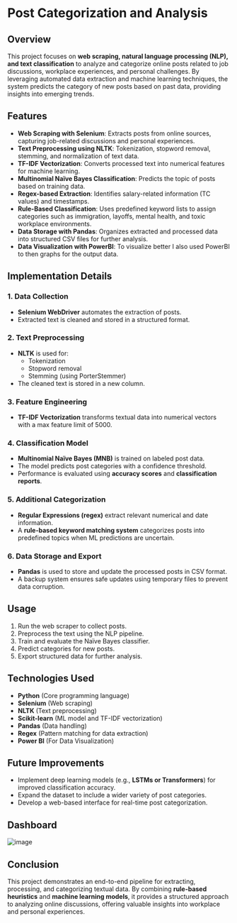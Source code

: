 # Post Categorization and Analysis

## Overview
This project focuses on **web scraping, natural language processing (NLP), and text classification** to analyze and categorize online posts related to job discussions, workplace experiences, and personal challenges. By leveraging automated data extraction and machine learning techniques, the system predicts the category of new posts based on past data, providing insights into emerging trends.

## Features
- **Web Scraping with Selenium**: Extracts posts from online sources, capturing job-related discussions and personal experiences.
- **Text Preprocessing using NLTK**: Tokenization, stopword removal, stemming, and normalization of text data.
- **TF-IDF Vectorization**: Converts processed text into numerical features for machine learning.
- **Multinomial Naïve Bayes Classification**: Predicts the topic of posts based on training data.
- **Regex-based Extraction**: Identifies salary-related information (TC values) and timestamps.
- **Rule-Based Classification**: Uses predefined keyword lists to assign categories such as immigration, layoffs, mental health, and toxic workplace environments.
- **Data Storage with Pandas**: Organizes extracted and processed data into structured CSV files for further analysis.
- **Data Visualization with PowerBI**: To visualize better I also used PowerBI to then graphs for the output data.

## Implementation Details
### 1. Data Collection
- **Selenium WebDriver** automates the extraction of posts.
- Extracted text is cleaned and stored in a structured format.

### 2. Text Preprocessing
- **NLTK** is used for:
  - Tokenization
  - Stopword removal
  - Stemming (using PorterStemmer)
- The cleaned text is stored in a new column.

### 3. Feature Engineering
- **TF-IDF Vectorization** transforms textual data into numerical vectors with a max feature limit of 5000.

### 4. Classification Model
- **Multinomial Naïve Bayes (MNB)** is trained on labeled post data.
- The model predicts post categories with a confidence threshold.
- Performance is evaluated using **accuracy scores** and **classification reports**.

### 5. Additional Categorization
- **Regular Expressions (regex)** extract relevant numerical and date information.
- A **rule-based keyword matching system** categorizes posts into predefined topics when ML predictions are uncertain.

### 6. Data Storage and Export
- **Pandas** is used to store and update the processed posts in CSV format.
- A backup system ensures safe updates using temporary files to prevent data corruption.

## Usage
1. Run the web scraper to collect posts.
2. Preprocess the text using the NLP pipeline.
3. Train and evaluate the Naïve Bayes classifier.
4. Predict categories for new posts.
5. Export structured data for further analysis.

## Technologies Used
- **Python** (Core programming language)
- **Selenium** (Web scraping)
- **NLTK** (Text preprocessing)
- **Scikit-learn** (ML model and TF-IDF vectorization)
- **Pandas** (Data handling)
- **Regex** (Pattern matching for data extraction)
- **Power BI** (For Data Visualization)

## Future Improvements
- Implement deep learning models (e.g., **LSTMs or Transformers**) for improved classification accuracy.
- Expand the dataset to include a wider variety of post categories.
- Develop a web-based interface for real-time post categorization.

## Dashboard
![image](https://github.com/user-attachments/assets/27be11c2-0476-4d9e-a98c-f7545d199bc6)


## Conclusion
This project demonstrates an end-to-end pipeline for extracting, processing, and categorizing textual data. By combining **rule-based heuristics** and **machine learning models**, it provides a structured approach to analyzing online discussions, offering valuable insights into workplace and personal experiences.
